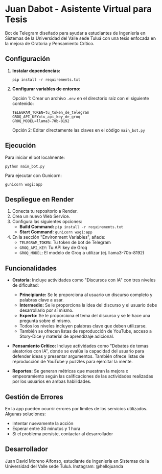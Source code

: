 # Juan Dabot - Asistente Virtual para Tesis

Bot de Telegram diseñado para ayudar a estudiantes de Ingeniería en Sistemas de la Universidad del Valle sede Tuluá con una tesis enfocada en la mejora de Oratoría y Pensamiento Crítico.

## Configuración

1. **Instalar dependencias:**
   ```
   pip install -r requirements.txt
   ```

2. **Configurar variables de entorno:**

   Opción 1: Crear un archivo `.env` en el directorio raíz con el siguiente contenido:
   ```
   TELEGRAM_TOKEN=tu_token_de_telegram
   GROQ_API_KEY=tu_api_key_de_groq
   GROQ_MODEL=llama3-70b-8192
   ```

   Opción 2: Editar directamente las claves en el código `main_bot.py`

## Ejecución

Para iniciar el bot localmente:
```
python main_bot.py
```

Para ejecutar con Gunicorn:
```
gunicorn wsgi:app
```

## Despliegue en Render

1. Conecta tu repositorio a Render.
2. Crea un nuevo Web Service.
3. Configura las siguientes opciones:
   - **Build Command:** `pip install -r requirements.txt`
   - **Start Command:** `gunicorn wsgi:app`
4. En la sección "Environment Variables", añade:
   - `TELEGRAM_TOKEN`: Tu token de bot de Telegram
   - `GROQ_API_KEY`: Tu API key de Groq
   - `GROQ_MODEL`: El modelo de Groq a utilizar (ej. llama3-70b-8192)

## Funcionalidades

- **Oratoría:** Incluye actividades como "Discursos con IA" con tres niveles de dificultad:
  - **Principiante:** Se le proporciona al usuario un discurso completo y palabras clave a usar.
  - **Intermedio:** Se le proporciona la idea del discurso y el usuario debe desarrollarlo por sí mismo.
  - **Experto:** Se le proporciona el tema del discurso y se le hace una pregunta sobre el mismo.
  - Todos los niveles incluyen palabras clave que deben utilizarse.
  - También se ofrecen listas de reproducción de YouTube, acceso a Story-Dice y material de aprendizaje adicional.

- **Pensamiento Crítico:** Incluye actividades como "Debates de temas aleatorios con IA", donde se evalúa la capacidad del usuario para defender ideas y presentar argumentos. También ofrece listas de reproducción de YouTube y puzzles para ejercitar la mente.

- **Reportes:** Se generan métricas que muestran la mejora o empeoramiento según las calificaciones de las actividades realizadas por los usuarios en ambas habilidades.

## Gestión de Errores

En la app pueden ocurrir errores por límites de los servicios utilizados. Algunas soluciones:
- Intentar nuevamente la acción
- Esperar entre 30 minutos y 1 hora
- Si el problema persiste, contactar al desarrollador

## Desarrollador

Juan David Moreno Alfonso, estudiante de Ingeniería en Sistemas de la Universidad del Valle sede Tuluá.
Instagram: @hellojuanda 